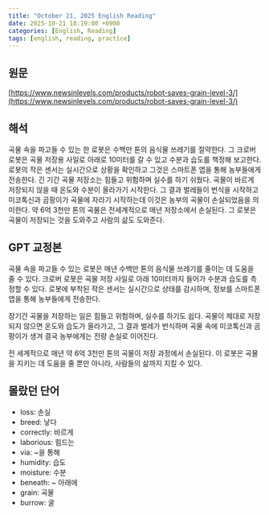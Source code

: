 ```yaml
---
title: "October 21, 2025 English Reading"
date: 2025-10-21 18:19:00 +0900
categories: [English, Reading]
tags: [english, reading, practice]
---
```


## **원문**

[https://www.newsinlevels.com/products/robot-saves-grain-level-3/](https://www.newsinlevels.com/products/robot-saves-grain-level-3/)

## **해석**

곡물 속을 파고들 수 있는 한 로봇은 수백만 톤의 음식물 쓰레기를 절약한다. 그 크로버 로봇은 곡물 저장용 사일로 아래로 10미터를 갈 수 있고 수분과 습도를 책정해 보고한다. 로봇의 작은 센서는 실시간으로 상황을 확인하고 그것은 스마트폰 앱을 통해 농부들에게 전송한다. 긴 기간 곡물 저장소는 힘들고 위험하며 실수를 하기 쉬웠다. 곡물이 바르게 저장되지 않을 때 온도와 수분이 올라가기 시작한다. 그 결과 벌레들이 번식을 시작하고 미코톡신과 곰팡이가 곡물에 자라기 시작하는데 이것은 농부의 곡물이 손실되었음을 의미한다. 약 6억 3천만 톤의 곡물은 전세계적으로 매년 저장소에서 손실된다. 그 로봇은 곡물이 저장되는 것을 도와주고 사람의 삶도 도와준다.

## **GPT 교정본**

곡물 속을 파고들 수 있는 로봇은 매년 수백만 톤의 음식물 쓰레기를 줄이는 데 도움을 줄 수 있다. 크로버 로봇은 곡물 저장 사일로 아래 10미터까지 들어가 수분과 습도를 측정할 수 있다. 로봇에 부착된 작은 센서는 실시간으로 상태를 감시하며, 정보를 스마트폰 앱을 통해 농부들에게 전송한다.

장기간 곡물을 저장하는 일은 힘들고 위험하며, 실수를 하기도 쉽다. 곡물이 제대로 저장되지 않으면 온도와 습도가 올라가고, 그 결과 벌레가 번식하며 곡물 속에 미코톡신과 곰팡이가 생겨 결국 농부에게는 전량 손실로 이어진다.

전 세계적으로 매년 약 6억 3천만 톤의 곡물이 저장 과정에서 손실된다. 이 로봇은 곡물을 지키는 데 도움을 줄 뿐만 아니라, 사람들의 삶까지 지킬 수 있다.

## **몰랐던 단어**

- loss: 손실
- breed: 낳다
- correctly: 바르게
- laborious: 힘드는
- via: ~을 통해
- humidity: 습도
- moisture: 수분
- beneath: ~ 아래에
- grain: 곡물
- burrow: 굴